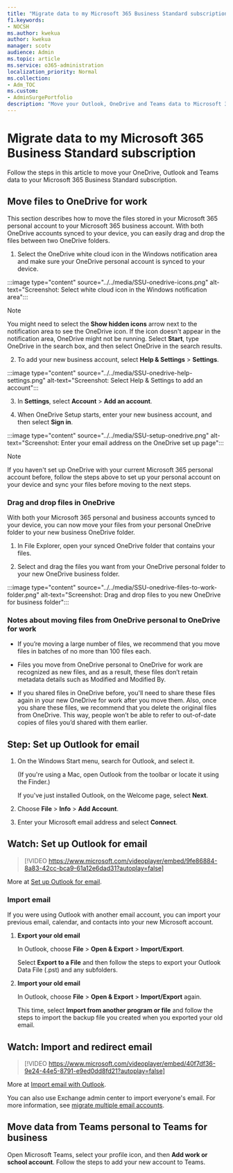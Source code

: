 ```yaml
---
title: "Migrate data to my Microsoft 365 Business Standard subscription"
f1.keywords:
- NOCSH
ms.author: kwekua
author: kwekua
manager: scotv
audience: Admin
ms.topic: article
ms.service: o365-administration
localization_priority: Normal
ms.collection: 
- Adm_TOC
ms.custom: 
- AdminSurgePortfolio
description: "Move your Outlook, OneDrive and Teams data to Microsoft 365 Business Standard"
---
```


# Migrate data to my Microsoft 365 Business Standard subscription

Follow the steps in this article to move your OneDrive, Outlook and Teams data to your Microsoft 365 Business Standard subscription.

## Move files to OneDrive for work

This section describes how to move the files stored in your Microsoft 365 personal account to your Microsoft 365 business account. With both OneDrive accounts synced to your device, you can easily drag and drop the files between two OneDrive folders.

1. Select the OneDrive white cloud icon in the Windows notification area and make sure your OneDrive personal account is synced to your device.

:::image type="content" source="../../media/SSU-onedrive-icons.png" alt-text="Screenshot: Select white cloud icon in the Windows notification area":::

> [!NOTE]
> You might need to select the **Show hidden icons** arrow next to the notification area to see the OneDrive icon. If the icon doesn't appear in the notification area, OneDrive might not be running. Select **Start**, type OneDrive in the search box, and then select OneDrive in the search results.

2. To add your new business account, select  **Help & Settings** > **Settings**.

:::image type="content" source="../../media/SSU-onedrive-help-settings.png" alt-text="Screenshot: Select Help & Settings to add an account":::

3. In **Settings**, select **Account** > **Add an account**.

4. When OneDrive Setup starts, enter your new business account, and then select **Sign in**.

:::image type="content" source="../../media/SSU-setup-onedrive.png" alt-text="Screenshot: Enter your email address on the OneDrive set up page":::

> [!NOTE]
> If you haven't set up OneDrive with your current Microsoft 365 personal account before, follow the steps above to set up your personal account on your device and sync your files before moving to the next steps.

### Drag and drop files in OneDrive

With both your Microsoft 365 personal and business accounts synced to your device, you can now move your files from your personal OneDrive folder to your new business OneDrive folder.

1. In File Explorer, open your synced OneDrive folder that contains your files.

2. Select and drag the files you want from your OneDrive personal folder to your new OneDrive business folder.

:::image type="content" source="../../media/SSU-onedrive-files-to-work-folder.png" alt-text="Screenshot: Drag and drop files to you new OneDrive for business folder":::

### Notes about moving files from OneDrive personal to OneDrive for work

- If you’re moving a large number of files, we recommend that you move files in batches of no more than 100 files each.

- Files you move from OneDrive personal to OneDrive for work are recognized as new files, and as a result, these files don’t retain metadata details such as Modified and Modified By.

- If you shared files in OneDrive before, you'll need to share these files again in your new OneDrive for work after you move them. Also, once you share these files, we recommend that you delete the original files from OneDrive. This way, people won’t be able to refer to out-of-date copies of files you’d shared with them earlier.

## Step: Set up Outlook for email

1. On the Windows Start menu, search for Outlook, and select it.

    (If you're using a Mac, open Outlook from the toolbar or locate it using the Finder.)

    If you've just installed Outlook, on the Welcome page, select **Next**.

2. Choose **File** \> **Info** \> **Add Account**.

3. Enter your Microsoft email address and select **Connect**.

## Watch: Set up Outlook for email

> [!VIDEO https://www.microsoft.com/videoplayer/embed/9fe86884-8a83-42cc-bca9-61a12e6dad31?autoplay=false]
  
More at [Set up Outlook for email](https://support.microsoft.com/office/f5bf0cd1-e1f3-4b0d-a022-ecab17efe86f).
  
### Import email

If you were using Outlook with another email account, you can import your previous email, calendar, and contacts into your new Microsoft account.
  
1. **Export your old email**

    In Outlook, choose **File** \> **Open &amp; Export** \> **Import/Export**.

    Select **Export to a File** and then follow the steps to export your Outlook Data File (.pst) and any subfolders.

2. **Import your old email**

    In Outlook, choose **File** \> **Open &amp; Export** \> **Import/Export** again.

    This time, select **Import from another program or file** and follow the steps to import the backup file you created when you exported your old email.

## Watch: Import and redirect email

> [!VIDEO https://www.microsoft.com/videoplayer/embed/40f7df36-9e24-44e5-8791-e9ed0dd8fd21?autoplay=false]
  
More at [Import email with Outlook](https://support.microsoft.com/office/6a3771d4-4c1d-4a25-92a6-0b8e476335de).

You can also use Exchange admin center to import everyone's email. For more information, see [migrate multiple email accounts](/Exchange/mailbox-migration/mailbox-migration).

## Move data from Teams personal to Teams for business


Open Microsoft Teams, select your profile icon, and then **Add work or school account**. Follow the steps to add your new account to Teams.

<!--## Download desktop apps

Download Microsoft 365 apps by following the steps in this article.

1. Open any of your Microsoft 365 apps, like Word, Excel or PowerPoint, select your profile icon and then **Sign in with a different account**. Follow the steps and choose **Next** to set up Outlook.

2. Open Outlook, enter your new email address, and select **Connect**. Follow the steps and choose **Next** to set up OneDrive.

3. Select the OneDrive cloud icon from your taskbar and follow the steps to move your files to your new OneDrive for Business folder. Select **Next** to set up Microsoft Teams.

4. Open Teams, select your profile icon, and then **Add work or school account**. Follow the steps to add your new account to Teams. Select **I'm done** when Teams is set up.-->

<!--## Next steps

## Accept a new invitation to change your personal email account to a business email account

Your email looks like this to set up your business user account. When you get this email, you'll have to complete a few steps before you can start using your new user account.

(**Add screenshot here**)

1. From the invitation email, select **Accept**.

2. On the **Join Microsoft 365 Business...** page, select **Next**.

3. On the Sign up page, make sure you use the email used in the invitation email, and create a password. Select **Create account**.

3. Choose **Accept** on the **Terms and Conditions** page.

1. On the Review permissions page, choose **Accept**.

1. On the Welcome to Microsoft 365 page, you can download Office desktop and mobile apps, and set up OneDrive.-->